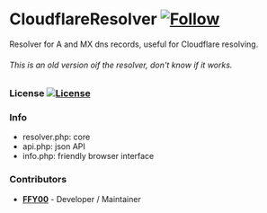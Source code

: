 CloudflareResolver [![Follow](https://img.shields.io/twitter/follow/MissingClara.svg)](http://twitter.com/intent/user?screen_name=MissingClara)
==
Resolver for A and MX dns records, useful for Cloudflare resolving.

###### This is an old version oif the resolver, don't know if it works.

### License [![License](https://img.shields.io/badge/license-SNCL-lightgrey.svg)](https://tldrlegal.com/license/simple-non-code-license-%28sncl%29)

### Info
 - resolver.php: core
 - api.php: json API
 - info.php: friendly browser interface

### Contributors
 - [**FFY00**](http://twitter.com/intent/user?screen_name=MyClaraOswin) - Developer / Maintainer
